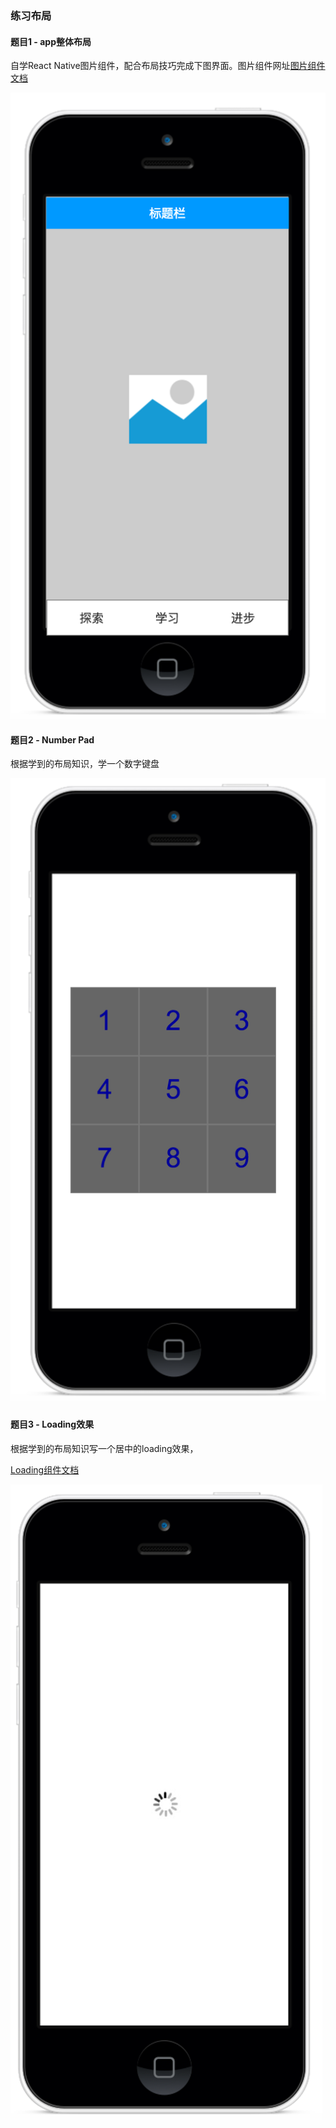 ### 练习布局

#### 题目1 - app整体布局

自学React Native图片组件，配合布局技巧完成下图界面。图片组件网址[图片组件文档](http://reactnative.cn/docs/0.42/image.html#content)

![app layout](1.png)


#### 题目2 - Number Pad
根据学到的布局知识，学一个数字键盘

![numpad](2.png)


#### 题目3 - Loading效果
根据学到的布局知识写一个居中的loading效果， 

[Loading组件文档](http://reactnative.cn/docs/0.42/activityindicator.html#content)

![loading](3.png)
